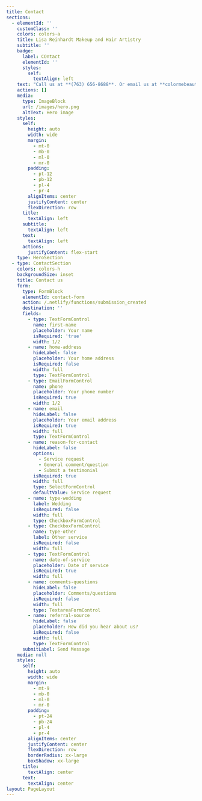 ```yaml
---
title: Contact
sections:
  - elementId: ''
    customClass: ''
    colors: colors-a
    title: Lisa Reinhardt Makeup and Hair Artistry
    subtitle: ''
    badge:
      label: COntact
      elementId: ''
      styles:
        self:
          textAlign: left
    text: "Call us at **(763) 656-8688**. Or email us at **colormebeautiful01@yahoo.com**.\n\nOr visit us at 7860 Vinewood LN N, Suite #20, Maple Grove,\_MN\_55369. We are located inside Salons by JC. In-Studio is by appointment only\n"
    actions: []
    media:
      type: ImageBlock
      url: /images/hero.png
      altText: Hero image
    styles:
      self:
        height: auto
        width: wide
        margin:
          - mt-0
          - mb-0
          - ml-0
          - mr-0
        padding:
          - pt-12
          - pb-12
          - pl-4
          - pr-4
        alignItems: center
        justifyContent: center
        flexDirection: row
      title:
        textAlign: left
      subtitle:
        textAlign: left
      text:
        textAlign: left
      actions:
        justifyContent: flex-start
    type: HeroSection
  - type: ContactSection
    colors: colors-h
    backgroundSize: inset
    title: Contact us
    form:
      type: FormBlock
      elementId: contact-form
      action: /.netlify/functions/submission_created
      destination: ''
      fields:
        - type: TextFormControl
          name: first-name
          placeholder: Your name
          isRequired: 'true'
          width: 1/2
        - name: home-address
          hideLabel: false
          placeholder: Your home address
          isRequired: false
          width: full
          type: TextFormControl
        - type: EmailFormControl
          name: phone
          placeholder: Your phone number
          isRequired: true
          width: 1/2
        - name: email
          hideLabel: false
          placeholder: Your email address
          isRequired: true
          width: full
          type: TextFormControl
        - name: reason-for-contact
          hideLabel: false
          options:
            - Service request
            - General comment/question
            - Submit a testimonial
          isRequired: true
          width: full
          type: SelectFormControl
          defaultValue: Service request
        - name: type-wedding
          label: Wedding
          isRequired: false
          width: full
          type: CheckboxFormControl
        - type: CheckboxFormControl
          name: type-other
          label: Other service
          isRequired: false
          width: full
        - type: TextFormControl
          name: date-of-service
          placeholder: Date of service
          isRequired: true
          width: full
        - name: comments-questions
          hideLabel: false
          placeholder: Comments/questions
          isRequired: false
          width: full
          type: TextareaFormControl
        - name: referral-source
          hideLabel: false
          placeholder: How did you hear about us?
          isRequired: false
          width: full
          type: TextFormControl
      submitLabel: Send Message
    media: null
    styles:
      self:
        height: auto
        width: wide
        margin:
          - mt-9
          - mb-0
          - ml-0
          - mr-0
        padding:
          - pt-24
          - pb-24
          - pl-4
          - pr-4
        alignItems: center
        justifyContent: center
        flexDirection: row
        borderRadius: xx-large
        boxShadow: xx-large
      title:
        textAlign: center
      text:
        textAlign: center
layout: PageLayout
---
```

